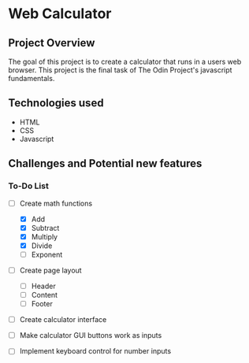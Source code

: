 # Web Calculator

## Project Overview
The goal of this project is to create a calculator that runs in a users web browser. This project is the final task of The Odin Project's javascript fundamentals.

## Technologies used
- HTML
- CSS
- Javascript

## Challenges and Potential new features

### To-Do List
- [ ] Create math functions
    - [x] Add
    - [x] Subtract
    - [x] Multiply
    - [x] Divide
    - [ ] Exponent
- [ ] Create page layout
    - [ ] Header
    - [ ] Content
    - [ ] Footer
- [ ] Create calculator interface
- [ ] Make calculator GUI buttons work as inputs
- [ ] Implement keyboard control for number inputs


